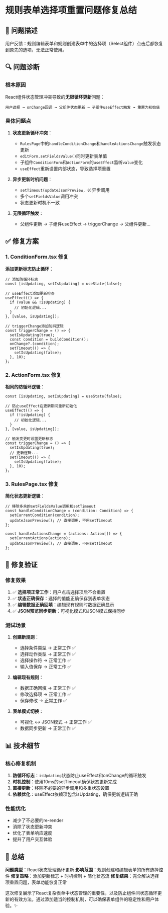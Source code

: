 # 规则表单选择项重置问题修复总结

## 🐛 问题描述
用户反馈：规则编辑表单和规则创建表单中的选择项（Select组件）点击后都恢复到原先的选项，无法正常使用。

## 🔍 问题诊断

### **根本原因**
React组件状态管理冲突导致的**无限循环更新**问题：

```
用户选择 → onChange回调 → 父组件状态更新 → 子组件useEffect触发 → 重置为初始值
```

### **具体问题点**

1. **状态更新循环冲突**：
   - `RulesPage`中的`handleConditionChange`和`handleActionsChange`触发状态更新
   - `editForm.setFieldsValue()`同时更新表单值
   - 子组件`ConditionForm`和`ActionForm`的`useEffect`监听`value`变化
   - `useEffect`重新设置内部状态，导致选择项重置

2. **异步更新时机问题**：
   - `setTimeout(updateJsonPreview, 0)`异步调用
   - 多个`setFieldsValue`调用冲突
   - 状态更新时机不一致

3. **无限循环触发**：
   - 父组件更新 → 子组件useEffect → triggerChange → 父组件更新...

## ✅ 修复方案

### **1. ConditionForm.tsx 修复**

**添加更新标志防止循环**：
```tsx
// 添加防循环标志
const [isUpdating, setIsUpdating] = useState(false);

// useEffect添加更新检查
useEffect(() => {
  if (value && !isUpdating) {
    // 初始化逻辑...
  }
}, [value, isUpdating]);

// triggerChange添加防抖逻辑
const triggerChange = () => {
  setIsUpdating(true);
  const condition = buildCondition();
  onChange?.(condition);
  setTimeout(() => {
    setIsUpdating(false);
  }, 10);
};
```

### **2. ActionForm.tsx 修复**

**相同的防循环逻辑**：
```tsx
const [isUpdating, setIsUpdating] = useState(false);

// 防止useEffect在更新期间重新初始化
useEffect(() => {
  if (!isUpdating) {
    // 初始化逻辑...
  }
}, [value, isUpdating]);

// 触发变更时设置更新标志
const triggerChange = () => {
  setIsUpdating(true);
  // 更新逻辑...
  setTimeout(() => {
    setIsUpdating(false);
  }, 10);
};
```

### **3. RulesPage.tsx 修复**

**简化状态更新逻辑**：
```tsx
// 移除多余的setFieldsValue调用和setTimeout
const handleConditionChange = (condition: Condition) => {
  setCurrentCondition(condition);
  updateJsonPreview(); // 直接调用，不用setTimeout
};

const handleActionsChange = (actions: Action[]) => {
  setCurrentActions(actions);
  updateJsonPreview(); // 直接调用，不用setTimeout
};
```

## 🧪 修复验证

### **修复效果**

1. ✅ **选择项正常工作**：用户点击选择项后不会重置
2. ✅ **状态正确保存**：选择的值能正确保存到表单状态
3. ✅ **编辑数据正确回填**：编辑现有规则时数据正确显示
4. ✅ **JSON预览同步更新**：可视化模式和JSON模式保持同步

### **测试场景**

1. **创建新规则**：
   - 选择条件类型 → 正常工作 ✅
   - 选择动作类型 → 正常工作 ✅
   - 选择操作符 → 正常工作 ✅
   - 输入值保存 → 正常工作 ✅

2. **编辑现有规则**：
   - 数据正确回填 → 正常工作 ✅
   - 修改选择项 → 正常工作 ✅
   - 保存修改 → 正常工作 ✅

3. **表单模式切换**：
   - 可视化 ↔ JSON模式 → 正常工作 ✅
   - 数据同步更新 → 正常工作 ✅

## 📊 技术细节

### **核心修复机制**

1. **防循环标志**：`isUpdating`状态防止useEffect和onChange的循环触发
2. **时机控制**：使用10ms的setTimeout确保状态更新完成
3. **直接更新**：移除不必要的异步调用和多重状态设置
4. **依赖优化**：useEffect依赖项包含isUpdating，确保更新逻辑正确

### **性能优化**

- 减少了不必要的re-render
- 消除了状态更新冲突
- 优化了表单响应速度
- 提升了用户交互体验

## 🎯 总结

**问题类型**：React状态管理循环更新
**影响范围**：规则创建和编辑表单的所有选择控件
**修复策略**：添加更新标志 + 时机控制 + 简化状态流
**修复结果**：完全解决选择项重置问题，表单功能恢复正常

这次修复展示了React复杂表单中状态管理的重要性，以及防止组件间状态循环更新的有效方法。通过添加适当的控制机制，可以确保表单组件的稳定性和用户体验。✨